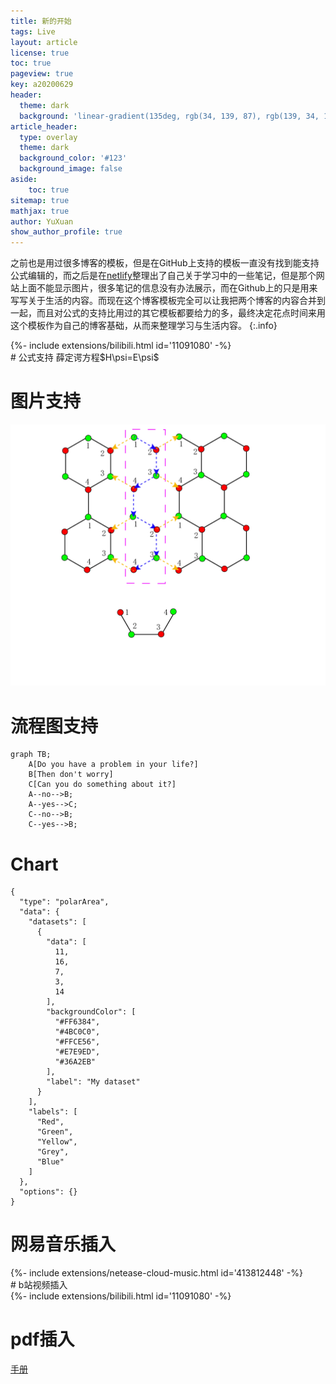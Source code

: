 ```yaml
---
title: 新的开始
tags: Live
layout: article
license: true
toc: true
pageview: true
key: a20200629
header:
  theme: dark
  background: 'linear-gradient(135deg, rgb(34, 139, 87), rgb(139, 34, 139))'
article_header:
  type: overlay
  theme: dark
  background_color: '#123'
  background_image: false
aside:
    toc: true
sitemap: true
mathjax: true
author: YuXuan
show_author_profile: true
---
```

之前也是用过很多博客的模板，但是在GitHub上支持的模板一直没有找到能支持公式编辑的，而之后是在[netlify](https://www.netlify.com/)整理出了自己关于学习中的一些笔记，但是那个网站上面不能显示图片，很多笔记的信息没有办法展示，而在Github上的只是用来写写关于生活的内容。而现在这个博客模板完全可以让我把两个博客的内容合并到一起，而且对公式的支持比用过的其它模板都要给力的多，最终决定花点时间来用这个模板作为自己的博客基础，从而来整理学习与生活内容。
{:.info}

<div>{%- include extensions/bilibili.html id='11091080' -%}</div>
<!--more-->
# 公式支持
薛定谔方程$H\psi=E\psi$

# 图片支持
![test-pic](/assets/images/research/Graphene-hopping.png)

# 流程图支持
```mermaid
graph TB;
    A[Do you have a problem in your life?]
    B[Then don't worry]
    C[Can you do something about it?]
    A--no-->B;
    A--yes-->C;
    C--no-->B;
    C--yes-->B;
```

# Chart
```chart
{
  "type": "polarArea",
  "data": {
    "datasets": [
      {
        "data": [
          11,
          16,
          7,
          3,
          14
        ],
        "backgroundColor": [
          "#FF6384",
          "#4BC0C0",
          "#FFCE56",
          "#E7E9ED",
          "#36A2EB"
        ],
        "label": "My dataset"
      }
    ],
    "labels": [
      "Red",
      "Green",
      "Yellow",
      "Grey",
      "Blue"
    ]
  },
  "options": {}
}
```
# 网易音乐插入
<div>{%- include extensions/netease-cloud-music.html id='413812448' -%}</div>
# b站视频插入
<div>{%- include extensions/bilibili.html id='11091080' -%}</div>

# pdf插入

[手册](/assets/pdf/H1.pdf)

